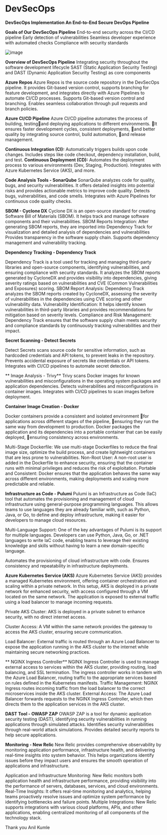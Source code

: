 # DevSecOps

**DevSecOps Implementation
An End-to-End Secure DevOps Pipeline**

**Goals of Our DevSecOps Pipeline**
End-to-end security across the CI/CD pipeline
Early detection of vulnerabilities
Seamless developer experience with automated checks
Compliance with security standards


![image](https://github.com/user-attachments/assets/9b355b6d-b44d-42b7-864f-5203750f62c7)


**Overview of DevSecOps Pipeline**
Integrating security throughout the software development lifecycle
SAST (Static Application Security Testing) and DAST (Dynamic Application Security Testing) as core components

**Azure Repos**
Azure Repos is the source code repository in the DevSecOps pipeline. It provides Git-based version control, supports branching for feature development, and integrates directly with Azure Pipelines to automate CI/CD processes.
Supports Git-based version control and branching.
Enables seamless collaboration through pull requests and branch policies.


**Azure CI/CD Pipeline**
Azure CI/CD pipeline automates the process of building, testingand deploying applications to different environments. It ensures faster development cycles, consistent deployments, and better quality by integrating source control, build automation, and release management.

**Continuous Integration (CI):**
Automatically triggers builds upon code changes.
Includes steps like code checkout, dependency installation, build, and test.
**Continuous Deployment (CD):**
Automates the deployment process to various environments (Dev, Staging, Production).
Integrates with  Azure Kubernetes Service (AKS), and more.


**Code Analysis Tools - SonarQube**
SonarQube analyzes code for quality, bugs, and security vulnerabilities. It offers detailed insights into potential risks and provides actionable metrics to improve code quality.
Detects bugs, vulnerabilities, and code smells.
Integrates with Azure Pipelines for continuous code quality checks.

**SBOM - Cyclone DX**
Cyclone DX is an open-source standard for creating Software Bill of Materials (SBOM). It helps track and manage software components and their vulnerabilities.
SBOM Reports Integration: After generating SBOM reports, they are imported into Dependency Track for visualization and detailed analysis of dependencies and vulnerabilities
Provides transparency in the software supply chain.
Supports dependency management and vulnerability tracking.


**Dependency Tracking - Dependency Track**

Dependency Track is a tool used for tracking and managing third-party libraries and open-source components, identifying vulnerabilities, and ensuring compliance with security standards. It analyzes the SBOM reports generated by CycloneDX and provides visibility into dependencies, giving severity ratings based on vulnerabilities and CVE (Common Vulnerabilities and Exposures) scoring.
SBOM Report Analysis: Dependency Track analyzes the SBOM reports created by CycloneDX, assessing the severity of vulnerabilities in the dependencies using CVE scoring and other vulnerability data.
Vulnerability Identification: It helps identify known vulnerabilities in third-party libraries and provides recommendations for mitigation based on severity levels.
Compliance and Risk Management: Dependency Track ensures that the software supply chain meets security and compliance standards by continuously tracking vulnerabilities and their impact.



**Secret Scanning - Detect Secrets**

Detect Secrets scans source code for sensitive information, such as hardcoded credentials and API tokens, to prevent leaks in the repository.
Prevents accidental exposure of secrets like credentials or API tokens.
Integrates with CI/CD pipelines to automate secret detection.


** Image Analysis - Trivy**
Trivy scans Docker images for known vulnerabilities and misconfigurations in the operating system packages and application dependencies.
Detects vulnerabilities and misconfigurations in container images.
Integrates with CI/CD pipelines to scan images before deployment.

**Container Image Creation - Docker**

Docker containers provide a consistent and isolated environment for applications across different stages of the pipeline, ensuring they run the same way from development to production. 
Docker packages the application and its dependencies into a portable container that can be easily deployed, ensuring consistency across environments.


Multi-Stage Dockerfile: We use multi-stage Dockerfiles to reduce the final image size, optimize the build process, and create lightweight containers that are less prone to vulnerabilities.
Non-Root User: A non-root user is added in the Dockerfile to enhance security, ensuring that the container runs with minimal privileges and reduces the risk of exploitation.
Portable and Consistent: Docker ensures that the application behaves the same way across different environments, making deployments and scaling more predictable and reliable.


**Infrastructure as Code - Pulumi**
Pulumi is an Infrastructure as Code (IaC) tool that automates the provisioning and management of cloud infrastructure using general-purpose programming languages. This allows teams to use languages they are already familiar with, such as Python, Java, or Go, to define and deploy infrastructure, making it easier for developers to manage cloud resources.

Multi-Language Support: One of the key advantages of Pulumi is its support for multiple languages. Developers can use Python, Java, Go, or .NET languages to write IaC code, enabling teams to leverage their existing knowledge and skills without having to learn a new domain-specific language.

Automates the provisioning of cloud infrastructure with code.
Ensures consistency and repeatability in infrastructure deployments.



**Azure Kubernetes Service (AKS)**
Azure Kubernetes Service (AKS) provides a managed Kubernetes environment, offering container orchestration and scaling within a private network. In this setup, AKS is deployed in a private network for enhanced security, with access configured through a VM located on the same network. The application is exposed to external traffic using a load balancer to manage incoming requests.

Private AKS Cluster: AKS is deployed in a private subnet to enhance 
security, with no direct internet access.

Cluster Access: A VM within the same network provides the gateway to 
access the AKS cluster, ensuring secure communication.

Load Balancer: External traffic is routed through an Azure Load Balancer 
to expose the application running in the AKS cluster 
to the internet while maintaining secure networking practices.


** NGINX Ingress Controller**
NGINX Ingress Controller is used to manage external access to services within the AKS cluster, providing routing, load balancing, and SSL termination. The ingress controller works in tandem with the Azure Load Balancer, routing traffic to the appropriate services based on rules defined in the Kubernetes manifests.
Traffic Management: NGINX Ingress routes incoming traffic from the load balancer to the correct microservices inside the AKS cluster.
External Access: The Azure Load Balancer forwards requests to the NGINX Ingress Controller, which then directs them to the application services in the AKS cluster.

**DAST Tool - OWASP ZAP**
OWASP ZAP is a tool for dynamic application security testing (DAST), identifying security vulnerabilities in running applications through simulated attacks.
Identifies security vulnerabilities through real-world attack simulations.
Provides detailed security reports to help secure applications.


**Monitoring - New Relic**
New Relic provides comprehensive observability by monitoring application performance, infrastructure health, and delivering real-time insights into system behavior. This helps organizations identify issues before they impact users and ensures the smooth operation of applications and infrastructure.

Application and Infrastructure Monitoring: New Relic monitors both application health and infrastructure performance, providing visibility into the performance of servers, databases, services, and cloud environments.
Real-Time Insights: It offers real-time monitoring and analytics, helping teams proactively resolve issues and optimize system performance by identifying bottlenecks and failure points.
Multiple Integrations: New Relic supports integrations with various cloud platforms, APIs, and other applications, enabling centralized monitoring of all components of the technology stack.


Thank you
Anil Kumle
